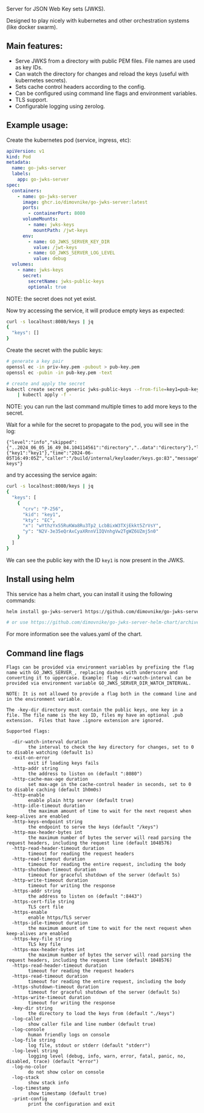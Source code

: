 Server for JSON Web Key sets (JWKS).

Designed to play nicely with kubernetes and other orchestration systems (like docker swarm).

## Main features:

- Serve JWKS from a directory with public PEM files. File names are used as key IDs.
- Can watch the directory for changes and reload the keys (useful with kubernetes secrets).
- Sets cache control headers according to the config.
- Can be configured using command line flags and environment variables.
- TLS support.
- Configurable logging using zerolog.

## Example usage:

Create the kubernetes pod (service, ingress, etc):

```yaml
apiVersion: v1
kind: Pod
metadata:
  name: go-jwks-server
  labels:
    app: go-jwks-server
spec:
  containers:
    - name: go-jwks-server
      image: ghcr.io/dimovnike/go-jwks-server:latest
      ports:
        - containerPort: 8080
      volumeMounts:
        - name: jwks-keys
          mountPath: /jwt-keys
      env:
        - name: GO_JWKS_SERVER_KEY_DIR
          value: /jwt-keys
        - name: GO_JWKS_SERVER_LOG_LEVEL
          value: debug
  volumes:
    - name: jwks-keys
      secret:
        secretName: jwks-public-keys
        optional: true

```

NOTE: the secret does not yet exist.

Now try accessing the service, it will produce empty keys as expected:

```sh
curl -s localhost:8080/keys | jq
{
  "keys": []
}
```

Create the secret with the public keys:

```bash
# generate a key pair
openssl ec -in priv-key.pem -pubout > pub-key.pem
openssl ec -pubin -in pub-key.pem -text

# create and apply the secret
kubectl create secret generic jwks-public-keys --from-file=key1=pub-key.pem  --dry-run=client --save-config --dry-run=client -oyaml \
    | kubectl apply -f -

```

NOTE: you can run the last command multiple times to add more keys to the secret.

Wait for a while for the secret to propagate to the pod, you will see in the log:

```
{"level":"info","skipped":{"..2024_06_05_16_49_04.104114561":"directory","..data":"directory"},"loaded":{"key1":"key1"},"time":"2024-06-05T16:49:05Z","caller":"/build/internal/keyloader/keys.go:83","message":"loaded keys"}
```

 and try accessing the service again:

```sh
curl -s localhost:8080/keys | jq
{
  "keys": [
    {
      "crv": "P-256",
      "kid": "key1",
      "kty": "EC",
      "x": "wYthzYx55RuKWa8Ru3Tp2_LcbBixW3TXjEkkt5ZrVsY",
      "y": "N2V-3e35eQrAxCyaXRnnV1IQVnhgVw2TgWZ6UZmj5n0"
    }
  ]
}
```

We can see the public key with the ID `key1` is now present in the JWKS.


## Install using helm

This service has a helm chart, you can install it using the following commands:

```sh
helm install go-jwks-server1 https://github.com/dimovnike/go-jwks-server-helm-chart/archive/refs/tags/v0.1.0.tar.gz

# or use https://github.com/dimovnike/go-jwks-server-helm-chart/archive/refs/heads/master.tar.gz for the latest version
```

For more information see the values.yaml of the chart.

## Command line flags

```text
Flags can be provided via environment variables by prefixing the flag name with GO_JWKS_SERVER_, replacing dashes with underscore and converting it to uppercase. Example: flag -dir-watch-interval can be provided via environment variable GO_JWKS_SERVER_DIR_WATCH_INTERVAL.

NOTE: It is not allowed to provide a flag both in the command line and in the environment variable.

The -key-dir directory must contain the public keys, one key in a file. The file name is the key ID, files my have an optional .pub extension.  Files that have .ignore extension are ignored.

Supported flags:

  -dir-watch-interval duration
        the interval to check the key directory for changes, set to 0 to disable watching (default 1s)
  -exit-on-error
        exit if loading keys fails
  -http-addr string
        the address to listen on (default ":8080")
  -http-cache-max-age duration
        set max-age in the cache-control header in seconds, set to 0 to disable caching (default 1h0m0s)
  -http-enable
        enable plain http server (default true)
  -http-idle-timeout duration
        the maximum amount of time to wait for the next request when keep-alives are enabled
  -http-keys-endpoint string
        the endpoint to serve the keys (default "/keys")
  -http-max-header-bytes int
        the maximum number of bytes the server will read parsing the request headers, including the request line (default 1048576)
  -http-read-header-timeout duration
        timeout for reading the request headers
  -http-read-timeout duration
        timeout for reading the entire request, including the body
  -http-shutdown-timeout duration
        timeout for graceful shutdown of the server (default 5s)
  -http-write-timeout duration
        timeout for writing the response
  -https-addr string
        the address to listen on (default ":8443")
  -https-cert-file string
        TLS cert file
  -https-enable
        enable https/TLS server
  -https-idle-timeout duration
        the maximum amount of time to wait for the next request when keep-alives are enabled
  -https-key-file string
        TLS key file
  -https-max-header-bytes int
        the maximum number of bytes the server will read parsing the request headers, including the request line (default 1048576)
  -https-read-header-timeout duration
        timeout for reading the request headers
  -https-read-timeout duration
        timeout for reading the entire request, including the body
  -https-shutdown-timeout duration
        timeout for graceful shutdown of the server (default 5s)
  -https-write-timeout duration
        timeout for writing the response
  -key-dir string
        the directory to load the keys from (default "./keys")
  -log-caller
        show caller file and line number (default true)
  -log-console
        human friendly logs on console
  -log-file string
        log file, stdout or stderr (default "stderr")
  -log-level string
        logging level (debug, info, warn, error, fatal, panic, no, disabled, trace) (default "error")
  -log-no-color
        do not show color on console
  -log-stack
        show stack info
  -log-timestamp
        show timestamp (default true)
  -print-config
        print the configuration and exit

```